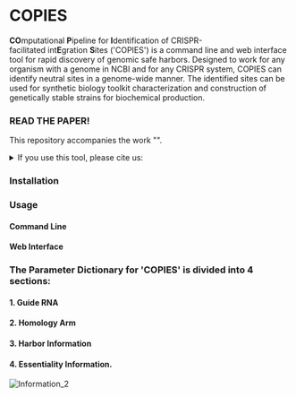 # COPIES
**CO**mputational **P**ipeline for **I**dentification of CRISPR-facilitated int**E**gration **S**ites ('COPIES') is a command line and web interface tool for rapid discovery of genomic safe harbors. Designed to work for any organism with a genome in NCBI and for any CRISPR system, COPIES can identify neutral sites in a genome-wide manner. The identified sites can be used for synthetic biology toolkit characterization and construction of genetically stable strains for biochemical production.

### READ THE PAPER!

This repository accompanies the work "".

<details>
<summary>If you use this tool, please cite us:</summary>

```bibtex

```
</details>

### Installation

### Usage

#### Command Line

#### Web Interface


### The Parameter Dictionary for 'COPIES' is divided into 4 sections: 
#### 1. Guide RNA
#### 2. Homology Arm
#### 3. Harbor Information 
#### 4. Essentiality Information. 

![Information_2](https://user-images.githubusercontent.com/60017121/171938516-73cbb74c-ec38-45be-9b73-5cb845211579.png)
